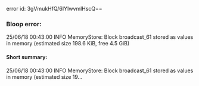error id: 3gVmukHfQ/6IYIwvmlHscQ==
### Bloop error:

25/06/18 00:43:00 INFO MemoryStore: Block broadcast_61 stored as values in memory (estimated size 198.6 KiB, free 4.5 GiB)
#### Short summary: 

25/06/18 00:43:00 INFO MemoryStore: Block broadcast_61 stored as values in memory (estimated size 19...